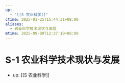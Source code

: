 ```yaml
---
up:
  - "[[S 农业科学]]"
ctime: 2025-01-25T15:44:31+08:00
aliases:
  - 农业科学技术现状与发展
mtime: 2025-09-09T12:37:10+08:00
---
```


# S-1 农业科学技术现状与发展

- up: [[S 农业科学]]
